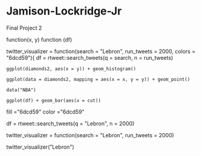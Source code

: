 # Jamison-Lockridge-Jr
Final Project 2 

function(x, y)
function (df)


 twitter_visualizer = function(search = "Lebron", run_tweets = 2000,
                                 colors = "6dcd59"){
    df = rtweet::search_tweets(q = search, n = run_tweets)

    ggplot(diamonds2, aes(x = y)) + geom_histogram()

    ggplot(data = diamonds2, mapping = aes(x = x, y = y)) + geom_point()

    data("NBA")

    ggplot(df) + geom_bar(aes(x = cut))
    
    
    
  fill ="6dcd59"
  color ="6dcd59"



df = rtweet::search_tweets(q = "Lebron", n = 2000)

twitter_visualizer = function(search = "Lebron", run_tweets = 2000)

twitter_visualizer("Lebron")









